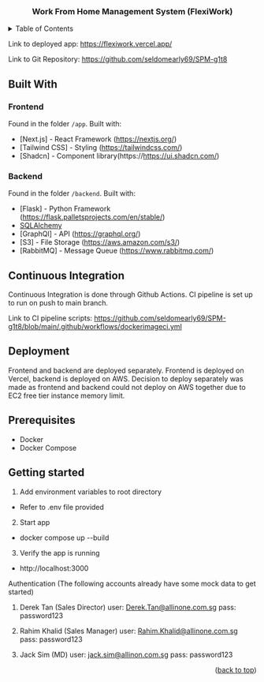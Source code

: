 <div id="top"></div>

<!-- PROJECT LOGO -->
<br />
<div align="center">

  <h3 align="center">Work From Home Management System (FlexiWork)</h3>

</div>



<!-- TABLE OF CONTENTS -->
<details>
  <summary>Table of Contents</summary>
  <ol>
    <li>
      <a href="#built-with">Built With</a>
      <ul>
        <li><a href="#frontend">Frontend</a></li>
        <li><a href="#backend">Backend</a></li>
        <li><a href="#database">Database</a></li>
      </ul>
    </li>
    <li>
      <a href="#continuous-integration">Continuous Integration</a>
    </li>
    <li>
      <a href="#deployment">Deployment</a>
    </li>
    <li>
      <a href="#prerequisites">Prerequisites</a>
    </li>
    <li>
      <a href="#getting-started">Getting Started</a>
    </li>
  
  </ol>
</details>


Link to deployed app:
https://flexiwork.vercel.app/

Link to Git Repository:
https://github.com/seldomearly69/SPM-g1t8

## Built With

### Frontend

Found in the folder `/app`. Built with:

- [Next.js] - React Framework (https://nextjs.org/)
- [Tailwind CSS] - Styling (https://tailwindcss.com/)
- [Shadcn] - Component library(https://https://ui.shadcn.com/)
### Backend

Found in the folder `/backend`. Built with:

- [Flask] - Python Framework (https://flask.palletsprojects.com/en/stable/)
- [SQLAlchemy](https://www.sqlalchemy.org/)
- [GraphQl] - API (https://graphql.org/)
- [S3] - File Storage (https://aws.amazon.com/s3/)
- [RabbitMQ] - Message Queue (https://www.rabbitmq.com/)


## Continuous Integration
Continuous Integration is done through Github Actions. CI pipeline is set up to run on push to main branch. 

Link to CI pipeline scripts:
https://github.com/seldomearly69/SPM-g1t8/blob/main/.github/workflows/dockerimageci.yml

## Deployment

Frontend and backend are deployed separately. Frontend is deployed on Vercel, backend is deployed on AWS. Decision to deploy separately was made as frontend and backend could not deploy on AWS together due to EC2 free tier instance memory limit. 

## Prerequisites
- Docker
- Docker Compose 

## Getting started
1. Add environment variables to root directory
- Refer to .env file provided

2. Start app
- docker compose up --build

3. Verify the app is running
- http://localhost:3000

Authentication (The following accounts already have some mock data to get started)
1. Derek Tan (Sales Director)
user: Derek.Tan@allinone.com.sg
pass: password123

2. Rahim Khalid (Sales Manager)
user: Rahim.Khalid@allinone.com.sg
pass: password123

3. Jack Sim (MD)
user: jack.sim@allinon.com.sg
pass: password123

<p align="right">(<a href="#top">back to top</a>)</p>

